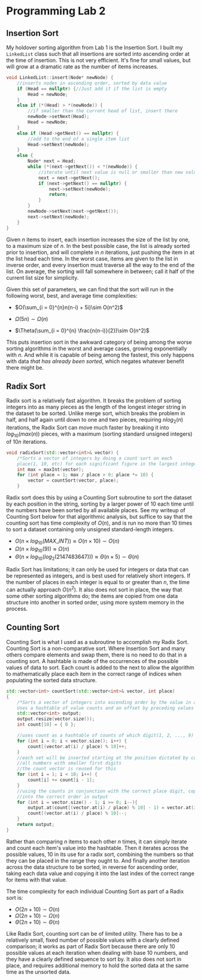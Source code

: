 # Programming Lab 2

## Insertion Sort

My holdover sorting algorithm from Lab 1 is the Insertion Sort.  I built my `LinkedList` class such that all insertions are sorted into ascending order at the time of insertion.  This is not very efficient.  It's fine for small values, but will grow at a dramatic rate as the number of items increases.

```cpp
void LinkedList::insert(Node* newNode) {
	//inserts nodes in ascending order, sorted by data value
	if (Head == nullptr) {//Just add it if the list is empty
		Head = newNode;
	}
	else if (*(Head) > *(newNode)) {
        //if smaller than the current head of list, insert there
		newNode->setNext(Head);
		Head = newNode;
	}
	else if (Head->getNext() == nullptr) {
        //add to the end of a single item list
		Head->setNext(newNode);
	}
	else {
		Node* next = Head;
		while (*(next->getNext()) < *(newNode)) {
            //iterate until next value is null or smaller than new value
			next = next->getNext();
			if (next->getNext() == nullptr) {
				next->setNext(newNode);
				return;
			}
		}
		newNode->setNext(next->getNext());
		next->setNext(newNode);
	}
}
```

Given $n$ items to insert, each insertion increases the size of the list by one, to a maximum size of $n$.  In the best possible case, the list is already sorted prior to insertion, and will complete in $n$ iterations, just pushing the item in at the list head each time.  In the worst case, items are given to the list in inverse order, and every insertion must traverse all the way to the end of the list.  On average, the sorting will fall somewhere in between; call it half of the current list size for simplicity.

Given this set of parameters, we can find that the sort will run in the following worst, best, and average time complexities:

* $O(\sum_{i = 0}^{n}n(n-i) + 5i)\sim O(n^2)$  
  
* $\Omega(5n)\sim \Omega(n)$

* $\Theta(\sum_{i = 0}^{n} \frac{n(n-i)}{2})\sim O(n^2)$

This puts insertion sort in the awkward category of being among the worse sorting algorithms in the worst and average cases, growing exponentially with $n$.  And while it is capable of being among the fastest, this only happens with data _that has already been sorted_, which negates whatever benefit there might be.

## Radix Sort

Radix sort is a relatively fast algorithm.  It breaks the problem of sorting integers into as many pieces as the length of the longest integer string in the dataset to be sorted.  Unlike merge sort, which breaks the problem in half, and half again until down to one and two pieces, requiring $n log_2(n)$ iterations, the Radix Sort can move much faster by breaking it into $log_{10}(max(n))$ pieces, with a maximum (sorting standard unsigned integers) of $10n$ iterations.

```cpp
void radixSort(std::vector<int>& vector) {
    /*Sorts a vector of integers by doing a count sort on each 
    place(1, 10, etc) for each significant figure in the largest integer*/
    int max = maxInt(vector);
    for (int place = 1; max / place > 0; place *= 10) {
        vector = countSort(vector, place);
    }
```

Radix sort does this by using a Counting Sort subroutine to sort the dataset by each position in the string, sorting by a larger power of 10 each time until the numbers have been sorted by all available places.  See my writeup of Counting Sort below for that algorithmic analysis, but suffice to say that the counting sort has time complexity of $O(n)$, and is run no more than 10 times to sort a dataset containing only unsigned standard-length integers.

* $O(n\times log_{10}(MAX\_INT)) \approx O(n\times10) \sim O(n)$
* $\Omega(n \times log_{10}(9)) \approx \Omega(n)$
* $\Theta(n\times log_{10}(log_2(2147483647))) \approx \Theta(n \times 5) \sim \Theta(n)$ 

Radix Sort has limitations; it can only be used for integers or data that can be represented as integers, and is best used for relatively short integers.  If the number of places in each integer is equal to or greater than $n$, the time can actually approach $O(n^2)$.  It also does not sort in place, the way that some other sorting algorithms do; the items are copied from one data structure into another in sorted order, using more system memory in the process.

## Counting Sort

Counting Sort is what I used as a subroutine to accomplish my Radix Sort.  Counting Sort is a non-comparative sort.  Where Insertion Sort and many others compare elements and swap them, there is no need to do that in a counting sort.  A hashtable is made of the occurrences of the possible values of data to sort.  Each count is added to the next to allow the algorithm to mathematically place each item in the correct range of indices when populating the sorted data structure.

```cpp
std::vector<int> countSort(std::vector<int>& vector, int place)
{
    /*Sorts a vector of integers into ascending order by the value in a given place(1, 10, etc)
    Uses a hashtable of value counts and an offset by preceding values to determine indicies of 		placement integers with matching significant figures will retain original order*/
    std::vector<int> output;
    output.resize(vector.size());
    int count[10] = { 0 };

    //uses count as a hashtable of counts of which digit(1, 2, ..., 9) is in the nth place(1, 10, etc)
    for (int i = 0; i < vector.size(); i++) {
        count[(vector.at(i) / place) % 10]++;
    }
    //each set will be inserted starting at the position dictated by counts of
    //all numbers with smaller first digits
    //the count vector is reused for this
    for (int i = 1; i < 10; i++) {
        count[i] += count[i - 1];
    }
    //using the counts in conjunction with the correct place digit, copy the values from vector
    //into the correct order in output
    for (int i = vector.size() - 1; i >= 0; i--){
        output.at(count[(vector.at(i) / place) % 10] - 1) = vector.at(i);
        count[(vector.at(i) / place) % 10]--;
    }
    return output;
}
```

Rather than comparing $n$ items to each other $n$ times, it can simply iterate and count each item's value into the hashtable.  Then it iterates across the possible values, 10 in its use for a radix sort, combining the numbers so that they can be placed in the range they ought to.  And finally another iteration across the data structure to be sorted, in reverse for ascending order, taking each data value and copying it into the last index of the correct range for items with that value.

The time complexity for each individual Counting Sort as part of a Radix sort is:

* $O(2n +10) \sim O(n)$
* $\Omega(2n + 10) \sim \Omega(n)$
* $\Theta(2n + 10) \sim \Theta(n)$

Like Radix Sort, counting sort can be of limited utility.  There has to be a relatively small, fixed number of possible values with a clearly defined comparison; it works as part of Radix Sort because there are only 10 possible values at each iteration when dealing with base 10 numbers, and they have a clearly defined sequence to sort by.  It also does not sort in place, and requires additional memory to hold the sorted data at the same time as the unsorted data.